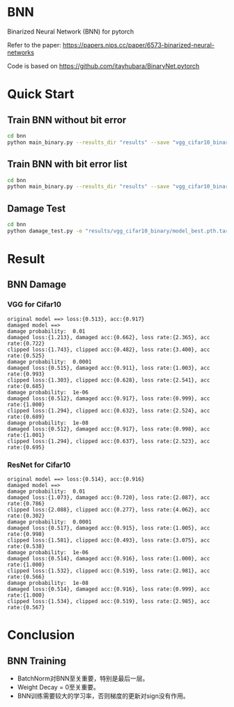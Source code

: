 # BNN
Binarized Neural Network (BNN) for pytorch

Refer to the paper: https://papers.nips.cc/paper/6573-binarized-neural-networks

Code is based on https://github.com/itayhubara/BinaryNet.pytorch



# Quick Start

## Train BNN without bit error

```bash
cd bnn
python main_binary.py --results_dir "results" --save "vgg_cifar10_binary" --model "vgg_cifar10_binary" --dataset "cifar10" --data_path "../../Datasets." 
```

## Train BNN with bit error list

```bash
cd bnn
python main_binary.py --results_dir "results" --save "vgg_cifar10_binary" --model "vgg_cifar10_binary" --dataset "cifar10" --data_path "../../Datasets." --damage_train_rate 1e-2 1e-4 1e-6 1e-8
```



## Damage Test

```bash
cd bnn
python damage_test.py -e "results/vgg_cifar10_binary/model_best.pth.tar" --data_path "../../Datasets/"
```



# Result

## BNN Damage

### VGG for Cifar10

```
original model ==> loss:{0.513}, acc:{0.917}
damaged model ==>
damage probability:  0.01
damaged loss:{1.213}, damaged acc:{0.662}, loss rate:{2.365}, acc rate:{0.722}
clipped loss:{1.743}, clipped acc:{0.482}, loss rate:{3.400}, acc rate:{0.525}
damage probability:  0.0001
damaged loss:{0.515}, damaged acc:{0.911}, loss rate:{1.003}, acc rate:{0.993}
clipped loss:{1.303}, clipped acc:{0.628}, loss rate:{2.541}, acc rate:{0.685}
damage probability:  1e-06
damaged loss:{0.512}, damaged acc:{0.917}, loss rate:{0.999}, acc rate:{1.000}
clipped loss:{1.294}, clipped acc:{0.632}, loss rate:{2.524}, acc rate:{0.689}
damage probability:  1e-08
damaged loss:{0.512}, damaged acc:{0.917}, loss rate:{0.998}, acc rate:{1.001}
clipped loss:{1.294}, clipped acc:{0.637}, loss rate:{2.523}, acc rate:{0.695}
```

### ResNet for Cifar10

```
original model ==> loss:{0.514}, acc:{0.916}
damaged model ==>
damage probability:  0.01
damaged loss:{1.073}, damaged acc:{0.720}, loss rate:{2.087}, acc rate:{0.786}
clipped loss:{2.088}, clipped acc:{0.277}, loss rate:{4.062}, acc rate:{0.302}
damage probability:  0.0001
damaged loss:{0.517}, damaged acc:{0.915}, loss rate:{1.005}, acc rate:{0.998}
clipped loss:{1.581}, clipped acc:{0.493}, loss rate:{3.075}, acc rate:{0.538}
damage probability:  1e-06
damaged loss:{0.514}, damaged acc:{0.916}, loss rate:{1.000}, acc rate:{1.000}
clipped loss:{1.532}, clipped acc:{0.519}, loss rate:{2.981}, acc rate:{0.566}
damage probability:  1e-08
damaged loss:{0.514}, damaged acc:{0.916}, loss rate:{0.999}, acc rate:{1.000}
clipped loss:{1.534}, clipped acc:{0.519}, loss rate:{2.985}, acc rate:{0.567}
```



# Conclusion

## BNN Training

- BatchNorm对BNN至关重要，特别是最后一层。
- Weight Decay = 0至关重要。
- BNN训练需要较大的学习率，否则梯度的更新对sign没有作用。